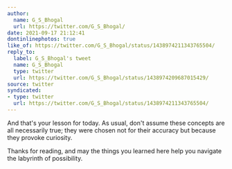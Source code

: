 ```yaml
---
author:
  name: G_S_Bhogal
  url: https://twitter.com/G_S_Bhogal/
date: 2021-09-17 21:12:41
dontinlinephotos: true
like_of: https://twitter.com/G_S_Bhogal/status/1438974211343765504/
reply_to:
  label: G_S_Bhogal's tweet
  name: G_S_Bhogal
  type: twitter
  url: https://twitter.com/G_S_Bhogal/status/1438974209687015429/
source: twitter
syndicated:
- type: twitter
  url: https://twitter.com/G_S_Bhogal/status/1438974211343765504/
---
```


And that's your lesson for today. As usual, don't assume these concepts are all necessarily true; they were chosen not for their accuracy but because they provoke curiosity.

 

Thanks for reading, and  may the things you learned here help you navigate the labyrinth of possibility.